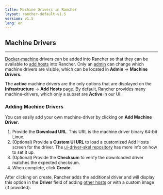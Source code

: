 ```yaml
---
title: Machine Drivers in Rancher
layout: rancher-default-v1.5
version: v1.5
lang: en
---
```


## Machine Drivers
---

[Docker-machine](https://docs.docker.com/machine/) drivers can be added into Rancher so that they can be available to [add hosts]({{site.baseurl}}/rancher/{{page.version}}/{{page.lang}}/hosts/other/) into Rancher. Only an [admin]({{site.baseurl}}/rancher/{{page.version}}/{{page.lang}}/configuration/access-control/#admin) can change which machine drivers are visible, which can be located in  **Admin** -> **Machine Drivers**.

The **active** machine drivers are the only options that are displayed on the **Infrastructure** -> **Add Hosts** page. By default, Rancher provides many machine-drivers, which only a subset are **Active** in our UI.

### Adding Machine Drivers

You can easily add your own machine-driver by clicking on **Add Machine Driver**.

1. Provide the **Download URL**. This URL is the machine driver binary 64-bit Linux.
2. (Optional) Provide a **Custom UI URL** to load a customized Add Hosts screen for the driver. The [ui-driver-skel repository](https://github.com/rancher/ui-driver-skel) has more info on how to set it up.
3. (Optional) Provide the **Checksum** to verify the downloaded driver matches the expected checksum.
4. When complete, click **Create**.

After clicking on create, Rancher adds the additional driver and will display this option in the **Driver** field of adding [other hosts]({{site.baseurl}}/rancher/{{page.version}}/{{page.lang}}/hosts/other/) or with a custom image (if provided).
